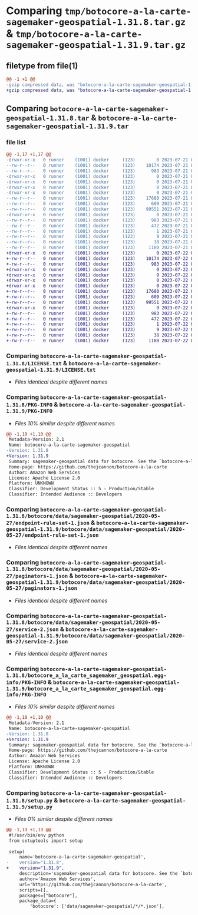 # Comparing `tmp/botocore-a-la-carte-sagemaker-geospatial-1.31.8.tar.gz` & `tmp/botocore-a-la-carte-sagemaker-geospatial-1.31.9.tar.gz`

## filetype from file(1)

```diff
@@ -1 +1 @@
-gzip compressed data, was "botocore-a-la-carte-sagemaker-geospatial-1.31.8.tar", last modified: Fri Jul 21 01:21:55 2023, max compression
+gzip compressed data, was "botocore-a-la-carte-sagemaker-geospatial-1.31.9.tar", last modified: Sat Jul 22 01:20:56 2023, max compression
```

## Comparing `botocore-a-la-carte-sagemaker-geospatial-1.31.8.tar` & `botocore-a-la-carte-sagemaker-geospatial-1.31.9.tar`

### file list

```diff
@@ -1,17 +1,17 @@
-drwxr-xr-x   0 runner    (1001) docker     (123)        0 2023-07-21 01:21:55.531552 botocore-a-la-carte-sagemaker-geospatial-1.31.8/
--rw-r--r--   0 runner    (1001) docker     (123)    10174 2023-07-21 01:21:55.000000 botocore-a-la-carte-sagemaker-geospatial-1.31.8/LICENSE.txt
--rw-r--r--   0 runner    (1001) docker     (123)      983 2023-07-21 01:21:55.531552 botocore-a-la-carte-sagemaker-geospatial-1.31.8/PKG-INFO
-drwxr-xr-x   0 runner    (1001) docker     (123)        0 2023-07-21 01:21:55.527552 botocore-a-la-carte-sagemaker-geospatial-1.31.8/botocore/
-drwxr-xr-x   0 runner    (1001) docker     (123)        0 2023-07-21 01:21:55.527552 botocore-a-la-carte-sagemaker-geospatial-1.31.8/botocore/data/
-drwxr-xr-x   0 runner    (1001) docker     (123)        0 2023-07-21 01:21:55.527552 botocore-a-la-carte-sagemaker-geospatial-1.31.8/botocore/data/sagemaker-geospatial/
-drwxr-xr-x   0 runner    (1001) docker     (123)        0 2023-07-21 01:21:55.527552 botocore-a-la-carte-sagemaker-geospatial-1.31.8/botocore/data/sagemaker-geospatial/2020-05-27/
--rw-r--r--   0 runner    (1001) docker     (123)    17680 2023-07-21 01:21:06.000000 botocore-a-la-carte-sagemaker-geospatial-1.31.8/botocore/data/sagemaker-geospatial/2020-05-27/endpoint-rule-set-1.json
--rw-r--r--   0 runner    (1001) docker     (123)      609 2023-07-21 01:21:06.000000 botocore-a-la-carte-sagemaker-geospatial-1.31.8/botocore/data/sagemaker-geospatial/2020-05-27/paginators-1.json
--rw-r--r--   0 runner    (1001) docker     (123)    99551 2023-07-21 01:21:06.000000 botocore-a-la-carte-sagemaker-geospatial-1.31.8/botocore/data/sagemaker-geospatial/2020-05-27/service-2.json
-drwxr-xr-x   0 runner    (1001) docker     (123)        0 2023-07-21 01:21:55.531552 botocore-a-la-carte-sagemaker-geospatial-1.31.8/botocore_a_la_carte_sagemaker_geospatial.egg-info/
--rw-r--r--   0 runner    (1001) docker     (123)      983 2023-07-21 01:21:55.000000 botocore-a-la-carte-sagemaker-geospatial-1.31.8/botocore_a_la_carte_sagemaker_geospatial.egg-info/PKG-INFO
--rw-r--r--   0 runner    (1001) docker     (123)      472 2023-07-21 01:21:55.000000 botocore-a-la-carte-sagemaker-geospatial-1.31.8/botocore_a_la_carte_sagemaker_geospatial.egg-info/SOURCES.txt
--rw-r--r--   0 runner    (1001) docker     (123)        1 2023-07-21 01:21:55.000000 botocore-a-la-carte-sagemaker-geospatial-1.31.8/botocore_a_la_carte_sagemaker_geospatial.egg-info/dependency_links.txt
--rw-r--r--   0 runner    (1001) docker     (123)        9 2023-07-21 01:21:55.000000 botocore-a-la-carte-sagemaker-geospatial-1.31.8/botocore_a_la_carte_sagemaker_geospatial.egg-info/top_level.txt
--rw-r--r--   0 runner    (1001) docker     (123)       38 2023-07-21 01:21:55.531552 botocore-a-la-carte-sagemaker-geospatial-1.31.8/setup.cfg
--rw-r--r--   0 runner    (1001) docker     (123)     1180 2023-07-21 01:21:55.000000 botocore-a-la-carte-sagemaker-geospatial-1.31.8/setup.py
+drwxr-xr-x   0 runner    (1001) docker     (123)        0 2023-07-22 01:20:56.337400 botocore-a-la-carte-sagemaker-geospatial-1.31.9/
+-rw-r--r--   0 runner    (1001) docker     (123)    10174 2023-07-22 01:20:56.000000 botocore-a-la-carte-sagemaker-geospatial-1.31.9/LICENSE.txt
+-rw-r--r--   0 runner    (1001) docker     (123)      983 2023-07-22 01:20:56.337400 botocore-a-la-carte-sagemaker-geospatial-1.31.9/PKG-INFO
+drwxr-xr-x   0 runner    (1001) docker     (123)        0 2023-07-22 01:20:56.337400 botocore-a-la-carte-sagemaker-geospatial-1.31.9/botocore/
+drwxr-xr-x   0 runner    (1001) docker     (123)        0 2023-07-22 01:20:56.337400 botocore-a-la-carte-sagemaker-geospatial-1.31.9/botocore/data/
+drwxr-xr-x   0 runner    (1001) docker     (123)        0 2023-07-22 01:20:56.337400 botocore-a-la-carte-sagemaker-geospatial-1.31.9/botocore/data/sagemaker-geospatial/
+drwxr-xr-x   0 runner    (1001) docker     (123)        0 2023-07-22 01:20:56.337400 botocore-a-la-carte-sagemaker-geospatial-1.31.9/botocore/data/sagemaker-geospatial/2020-05-27/
+-rw-r--r--   0 runner    (1001) docker     (123)    17680 2023-07-22 01:20:09.000000 botocore-a-la-carte-sagemaker-geospatial-1.31.9/botocore/data/sagemaker-geospatial/2020-05-27/endpoint-rule-set-1.json
+-rw-r--r--   0 runner    (1001) docker     (123)      609 2023-07-22 01:20:09.000000 botocore-a-la-carte-sagemaker-geospatial-1.31.9/botocore/data/sagemaker-geospatial/2020-05-27/paginators-1.json
+-rw-r--r--   0 runner    (1001) docker     (123)    99551 2023-07-22 01:20:09.000000 botocore-a-la-carte-sagemaker-geospatial-1.31.9/botocore/data/sagemaker-geospatial/2020-05-27/service-2.json
+drwxr-xr-x   0 runner    (1001) docker     (123)        0 2023-07-22 01:20:56.337400 botocore-a-la-carte-sagemaker-geospatial-1.31.9/botocore_a_la_carte_sagemaker_geospatial.egg-info/
+-rw-r--r--   0 runner    (1001) docker     (123)      983 2023-07-22 01:20:56.000000 botocore-a-la-carte-sagemaker-geospatial-1.31.9/botocore_a_la_carte_sagemaker_geospatial.egg-info/PKG-INFO
+-rw-r--r--   0 runner    (1001) docker     (123)      472 2023-07-22 01:20:56.000000 botocore-a-la-carte-sagemaker-geospatial-1.31.9/botocore_a_la_carte_sagemaker_geospatial.egg-info/SOURCES.txt
+-rw-r--r--   0 runner    (1001) docker     (123)        1 2023-07-22 01:20:56.000000 botocore-a-la-carte-sagemaker-geospatial-1.31.9/botocore_a_la_carte_sagemaker_geospatial.egg-info/dependency_links.txt
+-rw-r--r--   0 runner    (1001) docker     (123)        9 2023-07-22 01:20:56.000000 botocore-a-la-carte-sagemaker-geospatial-1.31.9/botocore_a_la_carte_sagemaker_geospatial.egg-info/top_level.txt
+-rw-r--r--   0 runner    (1001) docker     (123)       38 2023-07-22 01:20:56.337400 botocore-a-la-carte-sagemaker-geospatial-1.31.9/setup.cfg
+-rw-r--r--   0 runner    (1001) docker     (123)     1180 2023-07-22 01:20:56.000000 botocore-a-la-carte-sagemaker-geospatial-1.31.9/setup.py
```

### Comparing `botocore-a-la-carte-sagemaker-geospatial-1.31.8/LICENSE.txt` & `botocore-a-la-carte-sagemaker-geospatial-1.31.9/LICENSE.txt`

 * *Files identical despite different names*

### Comparing `botocore-a-la-carte-sagemaker-geospatial-1.31.8/PKG-INFO` & `botocore-a-la-carte-sagemaker-geospatial-1.31.9/PKG-INFO`

 * *Files 10% similar despite different names*

```diff
@@ -1,10 +1,10 @@
 Metadata-Version: 2.1
 Name: botocore-a-la-carte-sagemaker-geospatial
-Version: 1.31.8
+Version: 1.31.9
 Summary: sagemaker-geospatial data for botocore. See the `botocore-a-la-carte` package for more info.
 Home-page: https://github.com/thejcannon/botocore-a-la-carte
 Author: Amazon Web Services
 License: Apache License 2.0
 Platform: UNKNOWN
 Classifier: Development Status :: 5 - Production/Stable
 Classifier: Intended Audience :: Developers
```

### Comparing `botocore-a-la-carte-sagemaker-geospatial-1.31.8/botocore/data/sagemaker-geospatial/2020-05-27/endpoint-rule-set-1.json` & `botocore-a-la-carte-sagemaker-geospatial-1.31.9/botocore/data/sagemaker-geospatial/2020-05-27/endpoint-rule-set-1.json`

 * *Files identical despite different names*

### Comparing `botocore-a-la-carte-sagemaker-geospatial-1.31.8/botocore/data/sagemaker-geospatial/2020-05-27/paginators-1.json` & `botocore-a-la-carte-sagemaker-geospatial-1.31.9/botocore/data/sagemaker-geospatial/2020-05-27/paginators-1.json`

 * *Files identical despite different names*

### Comparing `botocore-a-la-carte-sagemaker-geospatial-1.31.8/botocore/data/sagemaker-geospatial/2020-05-27/service-2.json` & `botocore-a-la-carte-sagemaker-geospatial-1.31.9/botocore/data/sagemaker-geospatial/2020-05-27/service-2.json`

 * *Files identical despite different names*

### Comparing `botocore-a-la-carte-sagemaker-geospatial-1.31.8/botocore_a_la_carte_sagemaker_geospatial.egg-info/PKG-INFO` & `botocore-a-la-carte-sagemaker-geospatial-1.31.9/botocore_a_la_carte_sagemaker_geospatial.egg-info/PKG-INFO`

 * *Files 10% similar despite different names*

```diff
@@ -1,10 +1,10 @@
 Metadata-Version: 2.1
 Name: botocore-a-la-carte-sagemaker-geospatial
-Version: 1.31.8
+Version: 1.31.9
 Summary: sagemaker-geospatial data for botocore. See the `botocore-a-la-carte` package for more info.
 Home-page: https://github.com/thejcannon/botocore-a-la-carte
 Author: Amazon Web Services
 License: Apache License 2.0
 Platform: UNKNOWN
 Classifier: Development Status :: 5 - Production/Stable
 Classifier: Intended Audience :: Developers
```

### Comparing `botocore-a-la-carte-sagemaker-geospatial-1.31.8/setup.py` & `botocore-a-la-carte-sagemaker-geospatial-1.31.9/setup.py`

 * *Files 0% similar despite different names*

```diff
@@ -1,13 +1,13 @@
 #!/usr/bin/env python
 from setuptools import setup
 
 setup(
     name='botocore-a-la-carte-sagemaker-geospatial',
-    version="1.31.8",
+    version="1.31.9",
     description='sagemaker-geospatial data for botocore. See the `botocore-a-la-carte` package for more info.',
     author='Amazon Web Services',
     url='https://github.com/thejcannon/botocore-a-la-carte',
     scripts=[],
     packages=["botocore"],
     package_data={
         'botocore': ['data/sagemaker-geospatial/*/*.json'],
```

